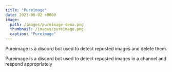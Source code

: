 ```yaml
---
title: "Pureimage"
date: 2021-06-02 +0000
image: 
  path: /images/pureimage-demo.png
  thumbnail: /images/pureimage.png
  caption: "Pureimage"
---
```


Pureimage is a discord bot used to detect reposted images and delete them.

Pureimage is a discord bot used to detect reposted images in a channel and respond appropriately
